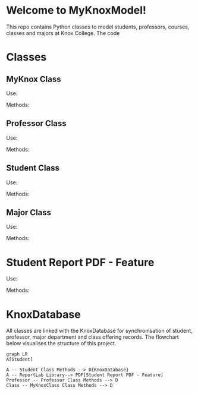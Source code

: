 # Welcome to MyKnoxModel!
This repo contains Python classes to model students, professors, courses, classes and majors at Knox College. The code 


# Classes 


## MyKnox Class
Use:

Methods: 

## Professor Class
Use:

Methods: 

## Student Class
Use:

Methods: 

## Major Class

Use:

Methods: 
# Student Report PDF - Feature

Use:

Methods: 


# KnoxDatabase

All classes are linked with the KnoxDatabase for synchronisation of student, professor, major department and class offering records. The flowchart below visualises the structure of this project.


```mermaid
graph LR
A[Student] 

A -- Student Class Methods --> D{KnoxDatabase}
A -- ReportLab Library--> PDF[Student Report PDF - Feature]
Professor -- Professor Class Methods --> D
Class -- MyKnoxClass Class Methods --> D
```
